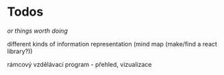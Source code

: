 # Todos

_or things worth doing_

different kinds of information representation (mind map (make/find a react library?))

rámcový vzdělávací program - přehled, vizualizace
